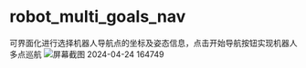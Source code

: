 # robot_multi_goals_nav
可界面化进行选择机器人导航点的坐标及姿态信息，点击开始导航按钮实现机器人多点巡航
![屏幕截图 2024-04-24 164749](https://github.com/zgp20010421/robot_multi_goals_nav/assets/99727314/2311384a-6774-4d55-8581-54332cccd2f7)
